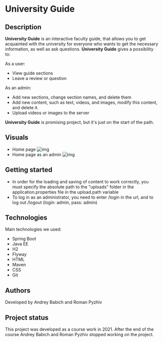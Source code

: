 # University Guide
## Description
**University Guide** is an interactive faculty guide, that allows you to get acquainted with the university for everyone who wants to get the necessary information, as well as ask questions.
**University Guide** gives a possibility to:  

As a user:
- View guide sections
- Leave a review or question

As an admin:
- Add new sections, change section names, and delete them
- Add new content, such as text, videos, and images, modify this content, and delete it.
- Upload videos or images to the server

**University Guide** is promising project, but it's just on the start of the path.  

## Visuals  

-  Home page
![img](https://i.postimg.cc/yxz6Qvyn/image.png)
- Home page as an admin
![img](https://i.postimg.cc/PxTFSD8Y/image.png)

## Getting started
-	In order for the loading and saving of content to work correctly, you must specify the absolute path to the "uploads" folder in the application.properties file in the upload.path variable
-	To log in as an administrator, you need to enter /login in the url, and to log out /logout (login: admin, pass: admin)

## Technologies
Main technologies we used:  

- Spring Boot
- Java EE
- H2
- Flyway
- HTML
- Maven
- CSS
- Git

## Authors
Developed by Andrey Babich and Roman Pyzhiv
## Project status
This project was developed as a course work in 2021. After the end of the course Andrey Babich and Roman Pyzhiv stopped working on the project.
